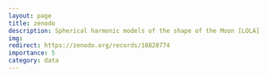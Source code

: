 ```yaml
---
layout: page
title: zenodo
description: Spherical harmonic models of the shape of the Moon [LOLA]
img:
redirect: https://zenodo.org/records/10820774
importance: 5
category: data
---
```

